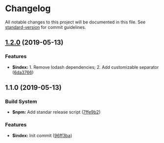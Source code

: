 # Changelog

All notable changes to this project will be documented in this file. See [standard-version](https://github.com/conventional-changelog/standard-version) for commit guidelines.

## [1.2.0](https://github.com/edwincen/flatten-object/compare/v1.1.0...v1.2.0) (2019-05-13)


### Features

* **$index:** 1. Remove lodash dependencies; 2. Add customizable separator ([6da3766](https://github.com/edwincen/flatten-object/commit/6da3766))



## 1.1.0 (2019-05-13)


### Build System

* **$npm:** Add standar release script ([7ffe9b2](https://github.com/edwincen/flatten-object/commit/7ffe9b2))


### Features

* **$index:** Init commit ([96ff3ba](https://github.com/edwincen/flatten-object/commit/96ff3ba))
